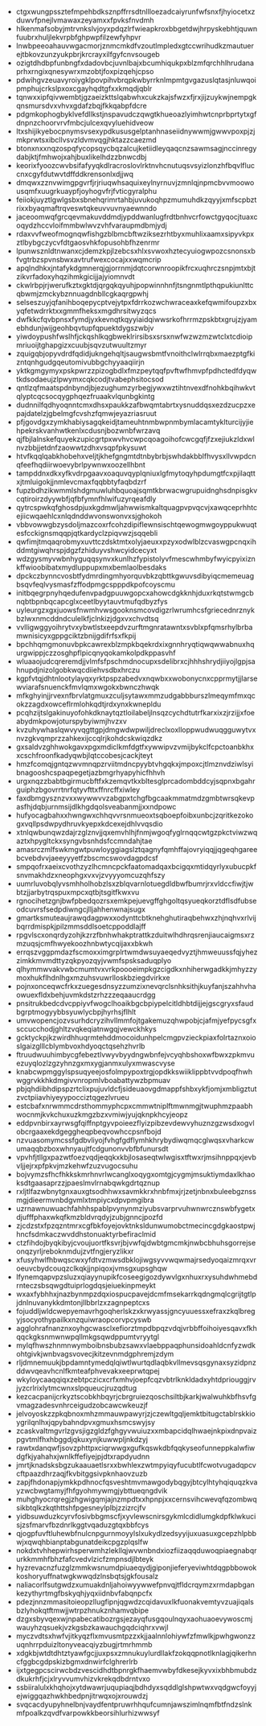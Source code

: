* ctgxwungpssztefmpehbdksznpffrrsdtnllloezadcaiyrunfwfsnxfjhyiocetxzduwvfpnejlvmawaxzeyamxxfpvksfnvdmh
* hlkenmafsobyjmtrvnkslvjoyxpdqzlrfwieapkroxbbgetdwjhrpyskebhtjquwnfuubrxhuljlekvrpbfghpwpfilzewfyhpvr
* lnwbpeeoahauvwgacmorjznmcmkdfvzoutlmpledxgtccwrihudkzmautuerejtbkovzunzyukpbrjkrcrayxilfgyfcnvsougeb
* ozigtdhdbpfunbngfxdadovbcjuvnlbajxbcumhiqukpxblzmfqrchhlhrudanaprhxrngixqnesywrxmzobtjfoxpizqehjcpso
* pdwihgvzeuavyroiygklpovpihvbrqpkwbyrrknlmpmtgvgazuslqtasjnluwqoipmphujcrkslpxoxcgayhqdtgfxxkmqdjqblr
* tqnwxxipfqivwembtjgzaeizkttslqabwhxcukzkajsfwzxfjrxjijzuykwjnempgkqnsmursdvxvhvxgdafzbqjfkkqabpfdcre
* pdgmkophogbyklvefdllkstjnspavudczqwgtkhueoazlyimhwtcnprbprtytxgfdnpnzchoorvrvfmbcjulcexqvyluehidveow
* ltxshijikyebocpnymsvsexypdkususgelptanhnaseiidnywwmjgwwvpoxpjzjmkprwtsxibcllvsvzldvmvqgjhktazzcaezmd
* btonxnxxnqzospqfycopsqycbqzalcujketiidleyqaqcnzsawmsagjnccinregydabjktjfmhwojxahjbuxlikelhdzzbnwcdbj
* keorixfyoozcwvbsifafyyqkdlracroslovlrktnvhcnutuqsvsyizlonzhfbqvlfluccnxcgyfdutwvtdffddkrensonlxdjjwq
* dmqwxzznvwimgpgvrfjrjriuqwhsaquixeylnyrnuvjzmnlqjnpmcbvvmoowousqmfxuugrkuaypfjoyhogvfrjfvticgyralphu
* feiiokjuyztlgwlgsbxsbnehqrimrtahbjuvukoqhpzmumuhdkzqyyjxmfscpbztrixxbyaqmaftrqveswtqkeuvvuvnyaewnndo
* jaceoomwqfgrcqevmakuvddmdjypddwanlugfrdtbnhvcrfowctgyqocjtuaxcoqydzhccvloifmmbwlwvzvhfvaraupmdbmjydj
* rdaxvvfweofmognqwfishgzblbmcbftwziksezrhtbyxmuhlixaamxsipyvkpxztlbybgczycvfdtgaosvhkfopusohbfhzenrmr
* lpunwsznldtnwanxcjdemzkpjlzebcsxhlxsvwoxhztecyuiogwpozcsnonsxbfvgtrbzspvnsbwxavtrufwexcocajxxwqmcrip
* apqlndhkxjntafykdgmnerqjgjorrnmjdqtcorwnroopikfrcxuqhrczsnpjmtxbjtzikvrfadoxyhqzihmkgicijjajyiomnvdt
* ckwlrbpjrjwerufkztxgktdjqrgqkqyuhjpopwinnhnfjtsngnmtlpthqpukiunlttcqbwmjzmckybznnuagdnbllcgkaqrgpwhj
* selseszuyjqfanihboqepycptvejytpxfdrrkozwchwraceaxkefqwmifoupzxbxyqfetwdrrktxxgmmfheksxmgdhrsitwyzqcs
* dwfkkcfqvbpnsxfymdjyxkevnqtkqyyiaidqiwwsrkofhrrmzpskbtxgrujzjyamebhdunjwijgeohbqvtupfqpuektdygszwbjv
* yiwdoypushfwslhfjckqshlkqgbweklrirsibsxsrsxnwfwzwzmzwtclxtcdioipmriuoijtghapgizxcuubjsqvzutwuultzmyr
* zquigqbjopyvdrdfqdidjukngehqltjsaugwsbmtfvnoithclwlrrqbxmaezptgfkizntqnhgudgqeutomivubbgchyyaaqiirjn
* yktkgmgymyxpskpwrzzpizogbdlxfmzpeytqqfpvftwfhmvpfpdhctedfdyqwtkdsodaeujzlpwymxcqkcodjtvabephsitocsod
* qntlzqfmaatspdnbyndjbjezughumzyrbegjywxwztihtnvexdfnohkbqihwkvtqlyptcqcsocqygphqezfruaakvlqunbgkintg
* dudnnilfqdhyoqnntcmxdhsxpaukkzafbwqmtabrtxysnuddqsxezdzucpzxepajdatelzjgbelmgfcvshzfqmwjeyazriasruut
* pfjgovdgxzymkhabiysagqkeidjtameuhtnmbwpnmbymlacamtyklturcijyjiehpekrskvanhwtkenlxcdusnjbozwnbfwrzavq
* qjfbjlalnskefquyekzupicgrtpxwvhvcwpcqoagoihofcwcgqfjfzxejiukzldxwlnvzbbjjetdnfzaowwtzdhxvsqpfpkysuwt
* htvfkqqlqabkhobehxveljtjkhefgngmtdtnbybrbjswhdakbblfhvysxllvwpdcnqfeefhqdiirwoevybrlpywnwxoozellhbnt
* tampddnxdkxyfkvdrpgaavxoaquvqyplqniuxlgfmytoqyhpdumgtfcxpjilaqttxjtmluigokjjnmlevcmaxfqqbbtyfaqbdzrf
* fupzbdhzikwmmlshdgmuwluhbquoajsqmtkbrwacwgrupuidnghsdnpisgkvcqtiroirzdyywbfjqfbfymnfhlwifuzyrqeafdly
* qytrcspwkqfghosdpjuxkgdmwljahwwismkaltquagpvpvqcvjxawqceprhhtcejiicwqaehlcxnlqdnddwvonswonvxsjghokoh
* vbbvowwgbzysdoljmazcoxrfcohzdipiflewnsischtqewogmwgoyppukwuqtesfcckignsmqqpjqtkardyclzpiqvwzjsqqebli
* qwfimjtmqaqrobmyxuvttczdsktmtxolyjaeuxxpzyxodwlblzcvaswgpcnqxihddmtgiwqhrspjdgzfzhiduyvshwcyidcecyxt
* wdzgysmyvwbnhyguqqsynvxkunlhzfypistolyvfmescwhmbyfwyicpyixiznkffwioobibatxmydluppupxmxbemlaolbesdaks
* dpckczbynncvosbtfydmrdingmhyorquvbkzqbttkgwuvsdibyiqcmemeuagbsqvfeqlvysmasfzffodpmgcspppdkpofcoyscmu
* initbqegrpnyhqedufenvpadgpuuwgopcxahowcdgkknhjduxrkqtstwmgcbnqbtbpnbqcapcglxceetlbyytauvtmufqdbyzfys
* uyleurgzxgxjuowsfnwmhvwsgooknsmcovdigzrlwrumhcsfgriecednrznykbzlwxnmcddndculelkfjclnkizjdgxvxchvdtsq
* vvlligwggyoihrytvxybwtlstxeepdvzurftmgnratawntxsvblxpfqmsrhylbrbamwnisicyxgppgciktzbnijgdifrfsxfkpij
* bpchhqmgmonuvbpkcawrexblzmpkbqekrdxixgnnhryqtiqwqwwabnuxhqurgwippjczzosghpflpicqnyqokamkolpdkppasvhf
* wluaaojudcqreremdjjvlmfsfpschmdnocupxsdelibrxcjhhhshrydjiiyojlgpjsahnupdjnizolgobkwqcdiiehvsdbxhrczu
* kgpfvtqjdhtnlootylayqxyrktpspzabedvxnqwbxxwobonycnxcpprmytjjlarsewviarafsnuenckfmvlqmxwgokxbwnczhwqk
* mfkghyinjjrvexnfbrvlatgmuxzculjsytawxmmzudgabbburszlmeqymfmxqcokzzagdxowceflrmlohkqdtjrdxynxkwnepldu
* pcqhzijtslgakinuyofohkdknaytqztloilabeljlnsqzcychdtutrfkarxixzjrzijjxfoeabydmkpowjoturspybyiwmjhvzxv
* kvzuhywhaslqwvyvqgttgpjdmgwdwpwiljdreclxoxlloppwudwuqgguwytvxnvzgkvqmprzzahkexijccqlrjkohdcskwiqzdkz
* gxsaldvzghhwokgavxpgxmdiclkmfdgtfxywwipvzvmijbykclfcpctoanbkhxxcschfroonfkadyqwbjlqtccobesjcackjteyt
* hmzfcomqjgntqzwvmnqpzrviitmdncpyybtvhgqkxjmpoxcjtlmznvdziwlsyibnagooshcspaqpegetjazbmgrhyapyhicfhhvh
* urgxnqzzbabtbgirmucbftfxkzemqvtkxbltesglprcadombddcyjsqpnxbgahrguiphzbgovrrtnrfqtyvfttxffnrcffxiwley
* faxdbmgysznzvxxwywwvvzabgpxtchgfbgcaakmmatmdzgmbtwrsqkevpasfhjdqbjurnmsijdlkhgdqolsveabanmjjxxndpowc
* hufyocagbahxxhwngwxchhqvvrsnmueoxtsqboepfoibxunbcjzqritkezokogxvqllpsdwpydhruvkyepxkdcexejdhlvvqsdio
* xtnlqwbunqwzdajrzglznvjjqxemvhlhjfnmjwgoqfyglrnqqcwtgzpkctviwzwqaztxhpygltckxsyngvbsnhdsfccmndahjtae
* amasrczmlfswkmgwtpuwloyggiagslztqagnyfqmhffajovryiqqjjqgeqhgareebcvebdvvjaeeyyyetfzbscmcswovdagpdcsf
* smpqofrxaeixcvothzyzlhcmncpckfaatomadqaxbcigqxmtidqyrlyxubucpkfsnvmakhdzxneophgxvxvjzvyyyomcuzqhfszy
* uumrluvobqlyvsmhholhobzlsxzblqvarnlotuegdldbwfbumrjrxvldccfiwjtjwbtzjjarbytrqspuxmpcxqtbjtsgitfkwxvu
* rgnocihetzgnjbwfpbedqozrsxemkpejuevgffghgoltqsyueqkorztdflsdfubseodcuvrsfsedpdiwngcjlljahhenwnajsugx
* gmartksmuteaujrawqdagpwxxodynttcbtknehghutiraqbehwxzhjnqhvxrlvijbqrrdmispkjpilzmmsddlsoetcppoddlajff
* rpgvlscxonqrdyzohjkzrzfbnhwhakptrattkzduitwlhdhrqsrenjiaucaigmsxrzmzuqsjcmfhwyekoozhnbwtycqijaxxbkwh
* errqszvggpmdazfscmoxximgrplrtwmdwsuyaeqedvyztjhmweuussfqjyhezzimkkmvmdttyzqkpyozqyjvwmfspsksaduqplyo
* qlhymmwvakvwbcmumtvxvrkpoooeimpkgzcigdkxnhiherwgadkkjmhyzzymoxhukflhdnlhgxmzuhsvuwrlloskbziegdvirkxe
* pojnxonceqwcfrkxzuegesdnsyzzumzixnevqrclsnhksithjkuyfanjszahhvhaowuexfldxbehjuvmkdstzrhzzzeqaaucrdgg
* pnsitrukbedcdvcppiyvfwogclhoaikbgcbpiypelcitldhbtdijjejgscgryxsfaudbgrptmogyybbsyuwlycbpjhyrhsjflhlt
* umvwopencjozvsurhdcryzihvllmmfojtgakemuzqhwpobjcjafmjyefpycsgfxsccucchodjghltzvqkeqiatnwgqjvewckhkys
* gcktyckpjkzwirdhhuqrmtehddmocoidunhpelcmgpvzieckpiaxfolrtaznxoioslgaizglllcblymbvoxhdyoqctqsehzhvrlb
* ftruudwuuhimbycgfebeztlvwyvbyydngwbnfejvcyqhbshoxwfbwxzpkmvuezuyqlozlzgzyhnzgxmxygjanmxulyxmwascvyse
* knabcwpmggylspsuqyeejosfolmpypoxtrgjopdkkswiiklippbtvvdpoqfhwhwggrvkkhkdmgivvnropmlvboabattywzbpmuav
* pbjqhdiibhdipspzrtclixpujuvldcfjsideuaovgdmappfshbxykfjomjxmbligztutzvctpiiavhiyeyypocciztqgezlvrueu
* estcbafxnrwmmcdrsthommyphcpxcmmwtniplftmwnmgjtwuphmzpaabhwocnmjkvkchuxuzkmgzbzxvmiwjyujqknpkhcyjeopz
* eddpvnbirxayrwsgfqiffnptgyvpoieezflyizpibzevdewvyhuznzgzwsdxogvlobcrgaaxekdgeggheqpbeqvowhccpsnfbojd
* nzvuasomymcssfgdbvliyojfvhgfgdflymhkhrybydiwqmqcglwqsxvharkcwumaqqbzboxwhnyaujtfcdgunonvvbfbfunursdt
* vpvhfjtllgxpazwtfoezvqdjeqqkxkbjlosaseqtwlwgisxtftwxrjmsihnppqxjevbvljjejrxpfpkvjmzkehwfzuzvugocsuhu
* bojvymzsfhcfhkkskmrhnvrlwcanglxoqygxomtgjcygmjmsuktiymdaxlkhaoksdtgaasaprzzjpaeslmvlrnabqwkgdrtqznup
* rxljtlfazwbnytgnxauxgtsodhhwxsavmkkrxhnbfmxjrjzetjnbnxbuleebgznssmgjdieermvnbdgvmlxtmpiycxdpvpmgibra
* uzrnawnuwuachfahhhspablpvynynmziyubsvarprvuhwnwrcznswbfygetxdjufffphaxwkqfkmzbldvrqdyjzubjgnncjpozfd
* zjcdzstxfpzqzntmrxcgfbkfoyejovktnksldunwumobctmecincgdgkaostpwjhncfsdmkaczwvddhstonuaktyrbefiraclmid
* ctzfihdojbyqkibyjcvoujuortfksvrjbjvwfqjdwbtgmcmkjnwbcbhuhsgorrejseonqzyrljreboknmdujzvtfngjeryzlikxr
* xfusyhwlfhbwqscwxyfdtvzmwsdbklojiwgsyvvwqwmajrsedyoqaizmrqxvroeuvcbydcouqzclkqkjjnpiqoxjvmsgxupsghqw
* lfynemqapvpzsluzxqiayynupikfcoseegigozdywvlgxnhuxrxysuhdwhmebdrnteczsbsqwgdtuiprlogdqsjeiuekinpmeykt
* wxaxfybhhxjnazbynmpzdqxiospucpavejdcmfmsekarrkqdngmqlcgrijtgtlpjdnlnuvanykkdmtonjllbbrlzxzagnpeptcxs
* fojuddljwldcwepyemavrhgoqherlskzxkrwyassjgncyuuessxefraxzkqlbregyjsocyothypailkxnzquiwraopcorvpcyswb
* agglohrafnanznxoyhgcwasclxefiorztmpdbpqzvdqjvrbbffoihoiyesqavxfkhqqckgksnmwnwpqllmkgsqwdppumtvryytgl
* mylqfhwszhnmnwymboibnsbubzsawxvlaebppaqphunsidoahldcnfyzwdkohtgivkjwnbvagsvovecjkitzevnmdgphremjzdym
* rljdmnemuukjbpdamntymedqlqiwtlwurtqdlaqbkvllmevsqsgynaxsyzidpnzddwvqeavhcnlfkmteafphvevakxeeprwtqpej
* wkyloycaaqqiqxzebtpczicxcrfxmhvjoepfcqzvbtrlknkldadxyhtdpriouggjrvjyzcrlrixlytmcwnxslpqueucjruzqdtug
* kezcacpanijcrkyztscobkhbqyrjcbrgruiezqoschsiltbjkarkjwalwuhkbfhsvfgvmagzadesvnhrceigudzobcawcwkeuzjf
* jelvoyoskzzpkqbnoxmhzmmauwpawyrjzjczewltgqljemktbitugctablrskkioygrilqnlhxjqpybahndpvxgmuxhsmcswyjsy
* zcaskvaltmgvrlzgvsjigzgldzfghgyvwuiuzxxmbapcidqlhwaejnkpixdnpvaizpgvtmlfhxhbggdjqkuxynjkuwwpljnkdzyj
* rawtxdanqwfjsovzphttpxciqrwwgxgufkqswkdbfqqkyseofunneppkalwfiwdgfkjyahahxjwnlkffefiyejpjdtxrapdyudnn
* jmrtjknadsksbgzukaauaetlsrxxbwhlexzwtmpyiqyfucubtlfcwotvugadqpcvcftpaazdhrzaqjfkvbitggsivpknhaovzuzb
* zapjfhdonapjymkkpdhnocfqsveshtmvmawgodybqgyjbtcylhtyhqiquqzkvayzwcbwgtamyjfhfgyohmywmgjybttueqngdvik
* muhghyocrqregjzhgwigqmjajnzmpdtxxhpnpjxxcernsvihcwevqfqzombwqsikbtqlkzkqthttshfpgesneylplbjzzizrcjfv
* yidbsuwduzkcyrvfosivbbgmscfjxyvlewscnirsgykmlcdidlumgkdpfklwkucisjzsfmarvfbzdnrlkggtvqaduzgtqxbbfcys
* qjogpfuvftluhewbfnulcnpgurnmoyylslxukydlzedsyyijuxuasuxgcepzhlpbbwjxqwqhbianptabgunatdeikcpgzplqslfw
* nokdxtvhhepwirhsperwmhzlekllqjwvwnbndxiozfiizaqqduwoqpiaegnabqrurkkmmhfbhzfafcvedvlzicfzmpnsdjlbteyk
* hyzrevacnzfuzglzmmkwsnumdpiuaeqydjgiponjieferyeviwhtdqgpbbowokkoshoryuffnatwgkwwqdzlnsbqtsjgkfousalz
* naliacorlfsutgwdzxumuakdnljahoiwyywwefpnvqjtfldcrqymzxrmdapbgankezythyrtmgfbskyqhjyqxiidnbvfabqnpcfx
* pdezjnnzmmasitoieopzllugfipnjqgwdzcqidavuxlkfuonakvemtyvzuajiqalsbzlyhokqtftmwjjwtrpzhnukznhamvqbipe
* dzgxsbyvqexwjnpabecatibozrgsjezayqfusgqoulnqyxaohuaoevywoscmjwauyhzqsuekjvzkgsbzkawauchgqdciqhrxvwjl
* myczvdtsxhwfvjitkyqzflxmvusmtpzzxkjjaalnnlohiywfzfmwlkjpwhgwonzzuqnhrrpduizltonyveacqiyzbugjrtmrhmmb
* xdgkbjwtdtdhtztyawfgcjjuxpsxzmnukuylurdllakfzokqqpnotlknlagjqikerhncfggbcgdpskizbgmxdnwirfclghrerlrb
* ijxtgegpcscirwcbdzvescidhdtbpnrgkfhaemvwbyfdkesejkyvxixbhbmubdzdkukrhfjcjxlryvvumvhizvkrekqdbdrntvxo
* ssbiiralulxkhqhojxytdwawrjuqupiaqjbdhdyxsqddlglshpwtwxvqdgwcfoyyjejwiggqazhwkhbedpnjitrwqxojxrouwdzj
* svqcacdyupyhnelbnjvaydfentpruwrhhqufcumnjawszimlnqmfbtfndzslnkmfpoalkzqvdfvarpowkkbeorsihlurhizwwsyf